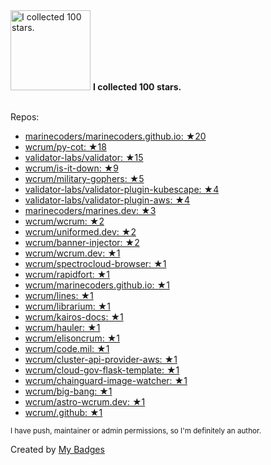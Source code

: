 <img src="https://my-badges.github.io/my-badges/stars-100.png" alt="I collected 100 stars." title="I collected 100 stars." width="128">
<strong>I collected 100 stars.</strong>
<br><br>

Repos:

* <a href="https://github.com/marinecoders/marinecoders.github.io">marinecoders/marinecoders.github.io: ★20</a>
* <a href="https://github.com/wcrum/py-cot">wcrum/py-cot: ★18</a>
* <a href="https://github.com/validator-labs/validator">validator-labs/validator: ★15</a>
* <a href="https://github.com/wcrum/is-it-down">wcrum/is-it-down: ★9</a>
* <a href="https://github.com/wcrum/military-gophers">wcrum/military-gophers: ★5</a>
* <a href="https://github.com/validator-labs/validator-plugin-kubescape">validator-labs/validator-plugin-kubescape: ★4</a>
* <a href="https://github.com/validator-labs/validator-plugin-aws">validator-labs/validator-plugin-aws: ★4</a>
* <a href="https://github.com/marinecoders/marines.dev">marinecoders/marines.dev: ★3</a>
* <a href="https://github.com/wcrum/wcrum">wcrum/wcrum: ★2</a>
* <a href="https://github.com/wcrum/uniformed.dev">wcrum/uniformed.dev: ★2</a>
* <a href="https://github.com/wcrum/banner-injector">wcrum/banner-injector: ★2</a>
* <a href="https://github.com/wcrum/wcrum.dev">wcrum/wcrum.dev: ★1</a>
* <a href="https://github.com/wcrum/spectrocloud-browser">wcrum/spectrocloud-browser: ★1</a>
* <a href="https://github.com/wcrum/rapidfort">wcrum/rapidfort: ★1</a>
* <a href="https://github.com/wcrum/marinecoders.github.io">wcrum/marinecoders.github.io: ★1</a>
* <a href="https://github.com/wcrum/lines">wcrum/lines: ★1</a>
* <a href="https://github.com/wcrum/librarium">wcrum/librarium: ★1</a>
* <a href="https://github.com/wcrum/kairos-docs">wcrum/kairos-docs: ★1</a>
* <a href="https://github.com/wcrum/hauler">wcrum/hauler: ★1</a>
* <a href="https://github.com/wcrum/elisoncrum">wcrum/elisoncrum: ★1</a>
* <a href="https://github.com/wcrum/code.mil">wcrum/code.mil: ★1</a>
* <a href="https://github.com/wcrum/cluster-api-provider-aws">wcrum/cluster-api-provider-aws: ★1</a>
* <a href="https://github.com/wcrum/cloud-gov-flask-template">wcrum/cloud-gov-flask-template: ★1</a>
* <a href="https://github.com/wcrum/chainguard-image-watcher">wcrum/chainguard-image-watcher: ★1</a>
* <a href="https://github.com/wcrum/big-bang">wcrum/big-bang: ★1</a>
* <a href="https://github.com/wcrum/astro-wcrum.dev">wcrum/astro-wcrum.dev: ★1</a>
* <a href="https://github.com/wcrum/.github">wcrum/.github: ★1</a>

<sup>I have push, maintainer or admin permissions, so I'm definitely an author.<sup>



Created by <a href="https://github.com/my-badges/my-badges">My Badges</a>
